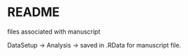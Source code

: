 # README

files associated with manuscript

DataSetup -> Analysis -> saved in .RData for manuscript file.
